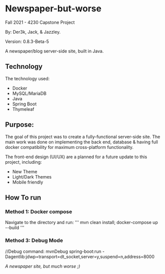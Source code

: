 # Newspaper-but-worse
Fall 2021 - 4230 Capstone Project

By: Der3k, Jack, & Jazzley.

Version: 0.8.3-Beta-5

A newspaper/blog server-side site, built in Java.



## Technology
The technology used:
* Docker 
* MySQL/MariaDB
* Java
* Spring Boot
* Thymeleaf

## Purpose:
The goal of this project was to create a fully-functional server-side site. The main work was done on implementing the back end, database & having full docker compatibility for maximum cross-platform functionality.

The front-end design (UI/UX) are a planned for a future update to this project, including:
* New Theme
* Light/Dark Themes
* Mobile friendly

## How To run
### Method 1: Docker compose

Navigate to the directory and run:
'''
mvn clean install; docker-compose up --build
'''

### Method 3: Debug Mode
//Debug command:
mvnDebug spring-boot:run -Dagentlib:jdwp=transport=dt_socket,server=y,suspend=n,address=8000










*A newspaper site, but much worse ;)*
